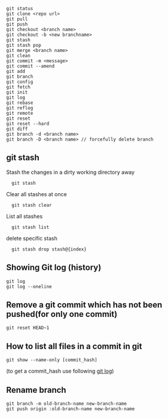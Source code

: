 ```
git status
git clone <repo url>
git pull
git push
git checkout <branch name>
git checkout -b <new branchname>
git stash
git stash pop
git merge <branch name>
git clean
git commit -m <message>
git commit --amend
git add
git branch
git config
git fetch
git init
git log
git rebase
git reflog
git remote
git reset
git reset --hard
git diff
git branch -d <branch name>
git branch -D <branch name> // forcefully delete branch
```

## git stash
Stash the changes in a dirty working directory away
```
  git stash
```
Clear all stashes at once
```
  git stash clear
```
List all stashes
```
  git stash list
```
delete specific stash
```
  git stash drop stash@{index}
```
## Showing Git log (history)
```
git log
git log --oneline
```

## Remove a git commit which has not been pushed(for only one commit)
```
git reset HEAD~1
```
## How to list all files in a commit in git
```
git show --name-only [commit_hash]
```
(to get a commit_hash use following [git log](#showing-git-log-history))

## Rename branch
```
git branch -m old-branch-name new-branch-name
git push origin :old-branch-name new-branch-name
```
